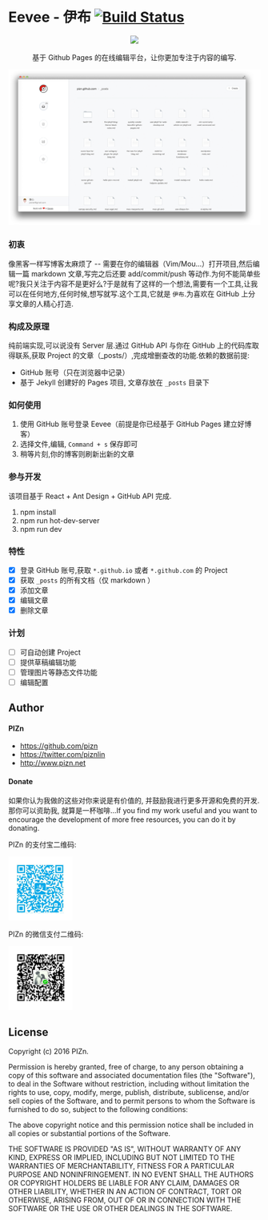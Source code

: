 # Eevee - 伊布 [![Build Status](https://travis-ci.org/pizn/eevee.svg?branch=master)](https://travis-ci.org/pizn/eevee)

<p style="text-align:center">
<img src="https://t.alipayobjects.com/images/rmsweb/T11DdkXc8hXXXXXXXX.png" />
</p>

<p style="text-align:center">基于 Github Pages 的在线编辑平台，让你更加专注于内容的编写.</p>

<img src="./images/eevee.jpg" />

### 初衷

像黑客一样写博客太麻烦了 -- 需要在你的编辑器（Vim/Mou...）打开项目,然后编辑一篇 markdown 文章,写完之后还要 add/commit/push 等动作.为何不能简单些呢?我只关注于内容不是更好么?于是就有了这样的一个想法,需要有一个工具,让我可以在任何地方,任何时候,想写就写.这个工具,它就是 `伊布`.为喜欢在 GitHub 上分享文章的人精心打造.

### 构成及原理

纯前端实现,可以说没有 Server 层.通过 GitHub API 与你在 GitHub 上的代码库取得联系,获取 Project 的文章（_posts/）,完成增删查改的功能.依赖的数据前提:

* GitHub 账号（只在浏览器中记录）
* 基于 Jekyll 创建好的 Pages 项目, 文章存放在 `_posts` 目录下

### 如何使用

1. 使用 GitHub 账号登录 Eevee（前提是你已经基于 GitHub Pages 建立好博客）
2. 选择文件,编辑, `Command + s` 保存即可
3. 稍等片刻,你的博客则刷新出新的文章

### 参与开发

该项目基于 React + Ant Design + GitHub API 完成.

1. npm install 
2. npm run hot-dev-server
3. npm run dev

### 特性

- [x] 登录 GitHub 账号,获取 `*.github.io` 或者 `*.github.com` 的 Project
- [x] 获取 `_posts` 的所有文档（仅 markdown ）
- [x] 添加文章
- [x] 编辑文章
- [x] 删除文章

### 计划

- [ ] 可自动创建 Project
- [ ] 提供草稿编辑功能
- [ ] 管理图片等静态文件功能
- [ ] 编辑配置

## Author

#### PIZn

* https://github.com/pizn
* https://twitter.com/piznlin
* http://www.pizn.net

#### Donate

如果你认为我做的这些对你来说是有价值的, 并鼓励我进行更多开源和免费的开发. 那你可以资助我, 就算是一杯咖啡...If you find my work useful and you want to encourage the development of more free resources, you can do it by donating.

PIZn 的支付宝二维码:

<img src='./images/alipay_qr.jpg' width=128 height=128 />

PIZn 的微信支付二维码:

<img src='./images/weixin-qr.jpg' width=128 height=128 />

## License

Copyright (c) 2016 PIZn.

Permission is hereby granted, free of charge, to any person obtaining a copy of this software and associated documentation files (the "Software"), to deal in the Software without restriction, including without limitation the rights to use, copy, modify, merge, publish, distribute, sublicense, and/or sell copies of the Software, and to permit persons to whom the Software is furnished to do so, subject to the following conditions:

The above copyright notice and this permission notice shall be included in all copies or substantial portions of the Software.

THE SOFTWARE IS PROVIDED "AS IS", WITHOUT WARRANTY OF ANY KIND, EXPRESS OR IMPLIED, INCLUDING BUT NOT LIMITED TO THE WARRANTIES OF MERCHANTABILITY, FITNESS FOR A PARTICULAR PURPOSE AND NONINFRINGEMENT. IN NO EVENT SHALL THE AUTHORS OR COPYRIGHT HOLDERS BE LIABLE FOR ANY CLAIM, DAMAGES OR OTHER LIABILITY, WHETHER IN AN ACTION OF CONTRACT, TORT OR OTHERWISE, ARISING FROM, OUT OF OR IN CONNECTION WITH THE SOFTWARE OR THE USE OR OTHER DEALINGS IN THE SOFTWARE.
